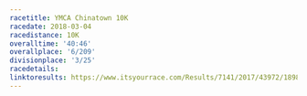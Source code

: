 ```yaml
---
racetitle: YMCA Chinatown 10K
racedate: 2018-03-04
racedistance: 10K
overalltime: '40:46'
overallplace: '6/209'
divisionplace: '3/25'
racedetails: 
linktoresults: https://www.itsyourrace.com/Results/7141/2017/43972/1898
---
```


